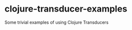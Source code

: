clojure-transducer-examples
===========================

Some trivial examples of using Clojure Transducers
